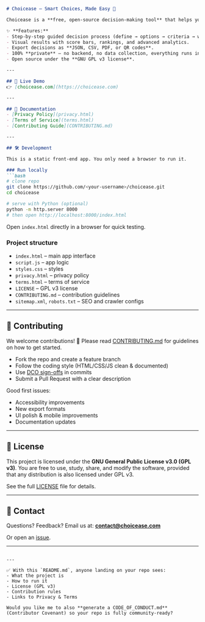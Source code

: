 ````markdown
# Choicease – Smart Choices, Made Easy 🎯

Choicease is a **free, open-source decision-making tool** that helps you compare options, weigh criteria, and make smarter, more confident choices — all directly in your browser.  

✨ **Features:**
- Step-by-step guided decision process (define → options → criteria → weight → rate → results).
- Visual results with score bars, rankings, and advanced analytics.
- Export decisions as **JSON, CSV, PDF, or QR codes**.
- 100% **private** – no backend, no data collection, everything runs in your browser.
- Open source under the **GNU GPL v3 license**.

---

## 🚀 Live Demo
👉 [choicease.com](https://choicease.com)

---

## 📖 Documentation
- [Privacy Policy](privacy.html)  
- [Terms of Service](terms.html)  
- [Contributing Guide](CONTRIBUTING.md)  

---

## 🛠️ Development

This is a static front-end app. You only need a browser to run it.

### Run locally
```bash
# clone repo
git clone https://github.com/<your-username>/choicease.git
cd choicease

# serve with Python (optional)
python -m http.server 8000
# then open http://localhost:8000/index.html
````

Open `index.html` directly in a browser for quick testing.

### Project structure

* `index.html` – main app interface
* `script.js` – app logic
* `styles.css` – styles
* `privacy.html` – privacy policy
* `terms.html` – terms of service
* `LICENSE` – GPL v3 license
* `CONTRIBUTING.md` – contribution guidelines
* `sitemap.xml`, `robots.txt` – SEO and crawler configs

---

## 🤝 Contributing

We welcome contributions! 🎉
Please read [CONTRIBUTING.md](CONTRIBUTING.md) for guidelines on how to get started.

* Fork the repo and create a feature branch
* Follow the coding style (HTML/CSS/JS clean & documented)
* Use [DCO sign-offs](https://developercertificate.org/) in commits
* Submit a Pull Request with a clear description

Good first issues:

* Accessibility improvements
* New export formats
* UI polish & mobile improvements
* Documentation updates

---

## 📜 License

This project is licensed under the **GNU General Public License v3.0 (GPL v3)**.
You are free to use, study, share, and modify the software, provided that any distribution is also licensed under GPL v3.

See the full [LICENSE](LICENSE) file for details.

---

## 📧 Contact

Questions? Feedback?
Email us at: **[contact@choicease.com](mailto:contact@choicease.com)**

Or open an [issue](https://github.com/<your-username>/choicease/issues).

---

```

---

✅ With this `README.md`, anyone landing on your repo sees:  
- What the project is  
- How to run it  
- License (GPL v3)  
- Contribution rules  
- Links to Privacy & Terms  

Would you like me to also **generate a CODE_OF_CONDUCT.md** (Contributor Covenant) so your repo is fully community-ready?
```
